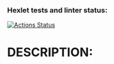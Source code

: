### Hexlet tests and linter status:
[![Actions Status](https://github.com/AnastasiaTimoshe/python-project-50/actions/workflows/hexlet-check.yml/badge.svg)](https://github.com/AnastasiaTimoshe/python-project-50/actions)

# DESCRIPTION:
